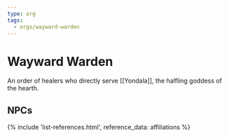 ```yaml
---
type: org
tags:
  - orgs/wayward-warden
---
```


# Wayward Warden

An order of healers who directly serve [[Yondala]], the halfling goddess of the hearth. 

## NPCs
{% include 'list-references.html', reference_data: affiliations %}
